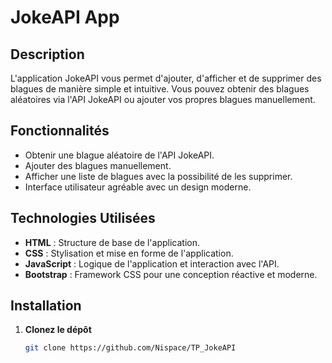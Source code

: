 # JokeAPI App

## Description
L'application JokeAPI vous permet d'ajouter, d'afficher et de supprimer des blagues de manière simple et intuitive. Vous pouvez obtenir des blagues aléatoires via l'API JokeAPI ou ajouter vos propres blagues manuellement.

## Fonctionnalités
- Obtenir une blague aléatoire de l'API JokeAPI.
- Ajouter des blagues manuellement.
- Afficher une liste de blagues avec la possibilité de les supprimer.
- Interface utilisateur agréable avec un design moderne.

## Technologies Utilisées
- **HTML** : Structure de base de l'application.
- **CSS** : Stylisation et mise en forme de l'application.
- **JavaScript** : Logique de l'application et interaction avec l'API.
- **Bootstrap** : Framework CSS pour une conception réactive et moderne.

## Installation

1. **Clonez le dépôt**
   ```bash
   git clone https://github.com/Nispace/TP_JokeAPI
